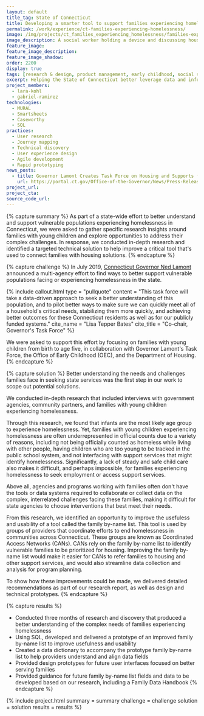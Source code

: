 ```yaml
---
layout: default
title_tag: State of Connecticut
title: Developing a smarter tool to support families experiencing homelessness
permalink: /work/experience/ct-families-experiencing-homelessness/
image: /img/projects/ct_families_experiencing_homelessness/families-experiencing-homelessness.svg
image_description: A social worker holding a device and discussing housing options with a family.
feature_image:
feature_image_description:
feature_image_shadow:
order: 2200
display: true
tags: [research & design, product management, early childhood, social safety net, data & analytics, lara kohl, gabriel ramirez]
excerpt: Helping the State of Connecticut better leverage data and information to support families with young children experiencing homelessness.
project_members:
  - lara-kohl
  - gabriel-ramirez
technologies:
  - MURAL
  - Smartsheets
  - Caseworthy
  - SQL
practices:
  - User research
  - Journey mapping
  - Technical discovery
  - User experience design
  - Agile development
  - Rapid prototyping
news_posts:
  - title: Governor Lamont Creates Task Force on Housing and Supports for Vulnerable Populations
    url: https://portal.ct.gov/Office-of-the-Governor/News/Press-Releases/2019/07-2019/Governor-Lamont-Creates-Task-Force-on-Housing-and-Supports-for-Vulnerable-Populations
project_url:
project_cta:
source_code_url:
---
```


{% capture summary %}
As part of a state-wide effort to better understand and support vulnerable
populations experiencing homelessness in Connecticut, we were asked
to gather specific research insights around families with young children
and explore opportunities to address their complex challenges.
In response, we conducted in-depth research and identified a targeted
technical solution to help improve a critical tool that's used to
connect families with housing solutions.
{% endcapture %}

{% capture challenge %}
In July 2019, [Connecticut Governor Ned Lamont](https://portal.ct.gov/Office-of-the-Governor/News/Press-Releases/2019/07-2019/Governor-Lamont-Creates-Task-Force-on-Housing-and-Supports-for-Vulnerable-Populations)
announced a multi-agency effort to find ways to better support vulnerable
populations facing or experiencing homelessness in the state.

{% include callout.html
  type = "pullquote"
  content = "This task force will take a data-driven approach to seek a better understanding
  of this population, and to pilot better ways to make sure we can quickly meet
  all of a household's critical needs, stabilizing them more quickly, and achieving
  better outcomes for these Connecticut residents as well as for our publicly
  funded systems."
  cite_name = "Lisa Tepper Bates"
  cite_title = "Co-chair, Governor's Task Force"
%}

We were asked to support this effort by focusing on families with young children from
birth to age five, in collaboration with Governor Lamont's Task Force, the Office of Early
Childhood (OEC), and the Department of Housing.
{% endcapture %}

{% capture solution %}
Better understanding the needs and challenges families face in seeking state
services was the first step in our work to scope out potential solutions.

We conducted in-depth research that included interviews with government agencies,
community partners, and families with young children experiencing homelessness.

Through this research, we found that infants are the most likely age group to experience homelessness.
Yet, families with young children experiencing homelessness are often underrepresented
in official counts due to a variety of reasons, including not being officially
counted as homeless while living with other people, having children who are too
young to be tracked in the public school system, and not interfacing with support
services that might identify homelessness. Significantly, a lack of steady and
safe child care also makes it difficult, and perhaps impossible, for families
experiencing homelessness to seek employment or access support services.

Above all, agencies and programs working with families often don't have the tools
or data systems required to collaborate or collect data on the complex, interrelated
challenges facing these families, making it difficult for state agencies to
choose interventions that best meet their needs.

From this research, we identified an opportunity to improve
the usefuless and usability of a tool called the family by-name list. This tool
is used by groups of providers that coordinate efforts to end homelessness in communities
across Connecticut. These groups are known as Coordinated Access Networks (CANs).
CANs rely on the family by-name list to identify vulnerable families to be prioritized
for housing. Improving the family by-name list would make it easier for CANs to refer
families to housing and other support services, and would also streamline data collection and
analysis for program planning.

To show how these improvements could be made, we delivered detailed recommendations
as part of our research report, as well as design and technical prototypes.
{% endcapture %}

{% capture results %}
- Conducted three months of research and discovery that produced a better
  understanding of the complex needs of families experiencing homelessness
- Using SQL, developed and delivered a prototype of an improved family by-name
  list to improve usefulness and usability
- Created a data dictionary to accompany the prototype family by-name
  list to help providers understand and align data fields
- Provided design prototypes for future user interfaces focused on better
  serving families
- Provided guidance for future family by-name list fields and data to
  be developed based on our research, including a Family Data Handbook
{% endcapture %}

{% include project.html
  summary = summary
  challenge = challenge
  solution = solution
  results = results
%}
